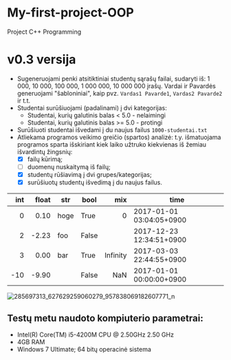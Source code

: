 # My-first-project-OOP #
Project C++ Programming

# v0.3 versija #
* Sugeneruojami penki atsitiktiniai studentų sąrašų failai, sudaryti iš: 1 000, 10 000, 100 000, 1 000 000, 10 000 000 įrašų. Vardai ir Pavardės generuojami "šabloniniai", kaip pvz. `Vardas1 Pavarde1`, `Vardas2 Pavarde2` ir t.t.
* Studentai surūšiuojami (padalinami) į dvi kategorijas:
  * Studentai, kurių galutinis balas < 5.0 - nelaimingi
  * Studentai, kurių galutinis balas >= 5.0 - protingi
* Surūšiuoti studentai išvedami į du naujus failus `1000-studentai.txt`
* Atliekama programos veikimo greičio (spartos) analizė: t.y. išmatuojama programos sparta išskiriant kiek laiko užtruko kiekvienas iš žemiau išvardintų žingsnių:
    - [x] failų kūrimą;
    - [ ] duomenų nuskaitymą iš failų;
    - [x] studentų rūšiavimą į dvi grupes/kategorijas;
    - [x] surūšiuotų studentų išvedimą į du naujus failus.

|int|float|str |bool |  mix   |          time          |
|--:|----:|----|-----|-------:|------------------------|
|  0| 0.10|hoge|True |       0|2017-01-01 03:04:05+0900|
|  2|-2.23|foo |False|        |2017-12-23 12:34:51+0900|
|  3| 0.00|bar |True |Infinity|2017-03-03 22:44:55+0900|
|-10|-9.90|    |False|     NaN|2017-01-01 00:00:00+0900|
![285697313_627629259060279_957838069182607771_n](https://user-images.githubusercontent.com/72965991/195760793-ea7b354f-496f-4786-8d20-58b0f01ff2e5.png)


## Testų metu naudoto kompiuterio parametrai: ##

* Intel(R) Core(TM) i5-4200M CPU @ 2.50GHz 2.50 GHz
* 4GB RAM
* Windows 7 Ultimate; 64 bitų operacinė sistema
